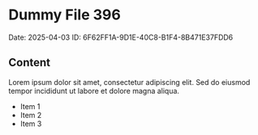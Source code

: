 # Dummy File 396

Date: 2025-04-03
ID: 6F62FF1A-9D1E-40C8-B1F4-8B471E37FDD6

## Content

Lorem ipsum dolor sit amet, consectetur adipiscing elit.
Sed do eiusmod tempor incididunt ut labore et dolore magna aliqua.

* Item 1
* Item 2
* Item 3

